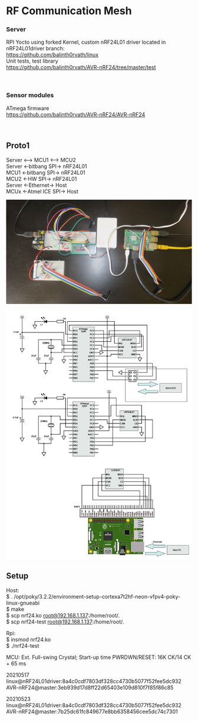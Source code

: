 # RF Communication Mesh
### Server
RPI Yocto using forked Kernel, custom nRF24L01 driver located in nRF24L01driver branch:<br>
https://github.com/balinth0rvath/linux<br>
Unit tests, test library<br> 
https://github.com/balinth0rvath/AVR-nRF24/tree/master/test<br> 
<br>
<br>
### Sensor modules
ATmega firmware<br> 
https://github.com/balinth0rvath/AVR-nRF24/AVR-nRF24<br> 
<br>
<br>
## Proto1
Server <--> MCU1 <--> MCU2<br>
Server <-bitbang SPI-> nRF24L01<br>
MCU1 <-bitbang SPI-> nRF24L01<br>
MCU2 <-HW SPI-> nRF24L01<br>
Server <-Ethernet-> Host<br>
MCUx <-Atmel ICE SPI-> Host<br>

<p float="left">  
  <img src="https://github.com/balinth0rvath/AVR-nRF24/blob/master/img/photo_proto1.JPG" width="1024" /> 
</p>
<p float="left">  
  <img src="https://github.com/balinth0rvath/AVR-nRF24/blob/master/img/schematics_proto1.png" width="1024" /> 
</p>


## Setup
Host:<br> 
$ . /opt/poky/3.2.2/environment-setup-cortexa7t2hf-neon-vfpv4-poky-linux-gnueabi<br>
$ make<br> 
$ scp nrf24.ko root@192.168.1.137:/home/root/.<br>
$ scp nrf24-test root@192.168.1.137:/home/root/.<br>

Rpi:<br>
$ insmod nrf24.ko<br>
$ ./nrf24-test<br> 

MCU:
Ext. Full-swing Crystal; Start-up time PWRDWN/RESET: 16K CK/14 CK + 65 ms

20210517<br>
linux@nRF24L01driver:8a4c0cdf7803df328cc4730b5077f52fee5dc932<br>
AVR-nRF24@master:3eb939d17d8ff22d65403e109d810f7f85f86c85<br>

20210523<br>
linux@nRF24L01driver:8a4c0cdf7803df328cc4730b5077f52fee5dc932<br>
AVR-nRF24@master:7b25dc61fc849677e8bb6358456cee5dc74c7301
